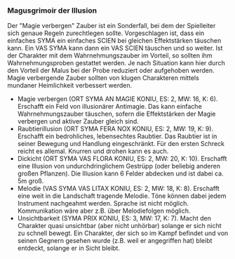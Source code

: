 ### Magusgrimoir der Illusion

Der "Magie verbergen" Zauber ist ein Sonderfall, bei dem der Spielleiter sich genaue Regeln zurechtlegen sollte.
Vorgeschlagen ist, dass ein einfaches SYMA ein einfaches SCIEN bei gleichen Effektstärken täuschen kann. Ein VAS SYMA
kann dann ein VAS SCIEN täuschen und so weiter. Ist der Charakter mit dem Wahrnehmungszauber im Vorteil, so sollten
ihm Wahrnehmungsproben gestattet werden. Je nach Situation kann hier durch den Vorteil der Malus bei der Probe
reduziert oder aufgehoben werden. Magie verbergende Zauber sollten von klugen Charakteren mittels mundaner
Heimlichkeit verbessert werden.

* Magie verbergen (ORT SYMA AN MAGIE KONIU, ES: 2, MW: 16, K: 6). Erschafft ein Feld von illusionärer Antimagie. Das
kann einfache Wahrnehmungszauber täuschen, sofern die Effektstärken der Magie verbergen und aktiver Zauber gleich sind.
* Raubtierillusion (ORT SYMA FERA NOX KONIU, ES: 2, MW: 19, K: 9). Erschafft ein bedrohliches, lebensechtes Raubtier.
Das Raubtier ist in seiner Bewegung und Handlung eingeschränkt. Für den ersten Schreck reicht es allemal. Knurren und
drohen kann es auch.
* Dickicht (ORT SYMA VAS FLORA KONIU, ES: 2, MW: 20, K: 10). Erschafft eine Illusion von undurchdringlichem Gestrüpp
(oder beliebig anderen großen Pflanzen). Die Illusion kann 6 Felder abdecken und ist dabei ca. 5m groß.
* Melodie (VAS SYMA VAS LITAX KONIU, ES: 2, MW: 18, K: 8). Erschafft eine weit in die Landschaft tragende Melodie.
Töne können dabei jedem Instrument nachgeahmt werden. Sprache ist nicht möglich. Kommunikation wäre aber z.B. über
Melodiefolgen möglich.
* Unsichtbarkeit (SYMA PRIX KONIU, ES: 3, MW: 17, K: 7). Macht den Charakter quasi unsichtbar (aber nicht unhörbar)
solange er sich nicht zu schnell bewegt. Ein Charakter, der sich so im Kampf befindet und von seinen Gegnern gesehen
wurde (z.B. weil er angegriffen hat) bleibt entdeckt, solange er in Sicht bleibt.
